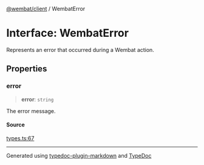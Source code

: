 [@wembat/client](../exports.md) / WembatError

# Interface: WembatError

Represents an error that occurred during a Wembat action.

## Properties

### error

> **error**: `string`

The error message.

#### Source

[types.ts:67](https://github.com/lmarschall/wembat/blob/6919e5d/src/types.ts#L67)

***

Generated using [typedoc-plugin-markdown](https://www.npmjs.com/package/typedoc-plugin-markdown) and [TypeDoc](https://typedoc.org/)
